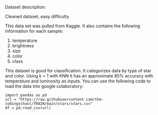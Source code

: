 Dataset description:

Cleaned dataset, easy difficulty

This data set was pulled from Kaggle. It also contains the following information for each sample:
1. temperature
2. brightness
3. size
4. color
5. class

This dataset is good for classification. It categorizes data by type of star and color. Using k =  1 with KNN it has an approximate 85% accuracy with temperature and luminosity as inputs. You can use the following code to load the data into google colaboratory:

```
import pandas as pd
url = "https://raw.githubusercontent.com/the-codingschool/TRAIN/main/stars/stars.csv"
df = pd.read_csv(url)
```
